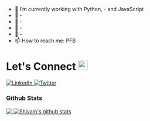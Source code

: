
* 🔭 I’m currently working with Python, - and JavaScript
* 🌱 -
* 👯 -
* 🤔 -
* 💬 -
* 📫 How to reach me: PFB

<!---
Shivam052/Shivam052 is a ✨ special ✨ repository because its `README.md` (this file) appears on your GitHub profile.
You can click the Preview link to take a look at your changes.
--->

# Let's Connect <img src="https://github.com/TheDudeThatCode/TheDudeThatCode/blob/master/Assets/Hi.gif" width="26px">

<a target="_blank" href="https://www.linkedin.com/in/Shivam052/" target="_blank">
<img alt="LinkedIn" src="https://img.shields.io/badge/LinkedIn-0077B5?style=for-the-badge&logo=linkedin&logoColor=white" />
</a>


<a target="_blank" href="https://medium.com/@Shivam052" target="_blank">
<img alt="Twitter" src="https://img.shields.io/badge/Medium-12100E?style=for-the-badge&logo=medium&logoColor=white" />
</a>
 
 
### Github Stats
<a href="https://github.com/Shivam052">
  <img align="center" src="https://github-readme-stats.vercel.app/api/top-langs/?username=Shivam052&theme=dark&hide_langs_below=1" />
</a>

<a href="https://github.com/Shivam052">
 <img align="center" src="https://github-readme-stats.vercel.app/api?username=Shivam052&show_icons=true&theme=dark&line_height=27" alt="Shivam's github stats"/>
</a>


<!-- Thanks to NSKY80*) -->
